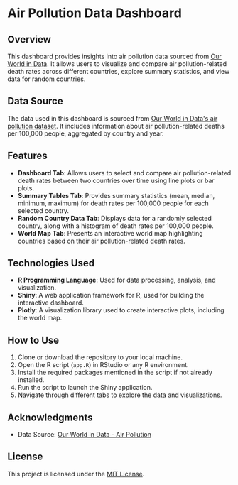 # Air Pollution Data Dashboard

## Overview
This dashboard provides insights into air pollution data sourced from [Our World in Data](https://ourworldindata.org/air-pollution). It allows users to visualize and compare air pollution-related death rates across different countries, explore summary statistics, and view data for random countries.

## Data Source
The data used in this dashboard is sourced from [Our World in Data's air pollution dataset](https://ourworldindata.org/air-pollution). It includes information about air pollution-related deaths per 100,000 people, aggregated by country and year.

## Features
- **Dashboard Tab**: Allows users to select and compare air pollution-related death rates between two countries over time using line plots or bar plots.
- **Summary Tables Tab**: Provides summary statistics (mean, median, minimum, maximum) for death rates per 100,000 people for each selected country.
- **Random Country Data Tab**: Displays data for a randomly selected country, along with a histogram of death rates per 100,000 people.
- **World Map Tab**: Presents an interactive world map highlighting countries based on their air pollution-related death rates.

## Technologies Used
- **R Programming Language**: Used for data processing, analysis, and visualization.
- **Shiny**: A web application framework for R, used for building the interactive dashboard.
- **Plotly**: A visualization library used to create interactive plots, including the world map.

## How to Use
1. Clone or download the repository to your local machine.
2. Open the R script (`app.R`) in RStudio or any R environment.
3. Install the required packages mentioned in the script if not already installed.
4. Run the script to launch the Shiny application.
5. Navigate through different tabs to explore the data and visualizations.

## Acknowledgments
- Data Source: [Our World in Data - Air Pollution](https://ourworldindata.org/air-pollution)

## License
This project is licensed under the [MIT License](LICENSE).
